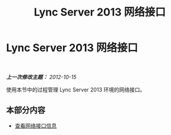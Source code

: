 ﻿---
title: Lync Server 2013 网络接口
TOCTitle: Lync Server 2013 网络接口
ms:assetid: d59abec1-f3cd-4cab-a684-c6afdd7faa77
ms:mtpsurl: https://technet.microsoft.com/zh-cn/library/JJ721900(v=OCS.15)
ms:contentKeyID: 49888633
ms.date: 05/19/2016
mtps_version: v=OCS.15
ms.translationtype: HT
---

# Lync Server 2013 网络接口

 

_**上一次修改主题：** 2012-10-15_

使用本节中的过程管理 Lync Server 2013 环境的网络接口。

## 本部分内容

  - [查看网络接口信息](lync-server-2013-viewing-network-interface-information.md)

